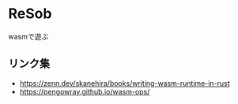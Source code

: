 # ReSob
wasmで遊ぶ

## リンク集
- https://zenn.dev/skanehira/books/writing-wasm-runtime-in-rust
- https://pengowray.github.io/wasm-ops/

